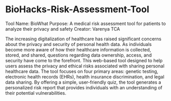 # BioHacks-Risk-Assessment-Tool

Tool Name: BioWhat
Purpose: A medical risk assessment tool for patients to analyze their privacy and safety
Creator: Varenya TCA

The increasing digitalization of healthcare has raised significant concerns about the privacy and security of personal health data. As individuals become more aware of how their healthcare information is collected, stored, and shared, questions regarding data ownership, access, and security have come to the forefront. This web-based tool designed to help users assess the privacy and ethical risks associated with sharing personal healthcare data. The tool focuses on four primary areas: genetic testing, electronic health records (EHRs), health insurance discrimination, and legal data sharing. By offering a simple, user-friendly quiz, the tool generates a personalized risk report that provides individuals with an understanding of their potential vulnerabilities. 
